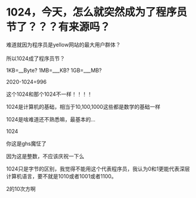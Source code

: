 # 1024，今天，怎么就突然成为了程序员节了？？？有来源吗？


难道就因为程序员是yellow网站的最大用户群体？<br />
<br />
所以1024成了程序员节？

1KB=__Byte? 1MB=___KB? 1GB=___MB?

2020-1024=996<img id="aimg_YMXJ0" onclick="zoom(this, this.src, 0, 0, 0)" class="zoom" src="https://cdn.jsdelivr.net/gh/hishis/forum-master/public/images/patch.gif" onmouseover="img_onmouseoverfunc(this)" onload="thumbImg(this)" border="0" alt="" />

这个1024和那个1024不一样！！！！

<img src="static/image/smiley/default/smile.gif" smilieid="1" border="0" alt="" />1024是计算机的基础，相当于10,100,1000这些都是数学的基础一样

1024是啥难道还不熟悉嘛，最基本的...

1024<br />


你这是ghs魔怔了

因为这是整数，不应该庆祝一下么<img id="aimg_Q40ej" onclick="zoom(this, this.src, 0, 0, 0)" class="zoom" src="https://cdn.jsdelivr.net/gh/hishis/forum-master/public/images/patch.gif" onmouseover="img_onmouseoverfunc(this)" onload="thumbImg(this)" border="0" alt="" />

1024只是字节的区别，我觉得不能用这个代表程序员，我认为0和1更能代表深层计算机语言，要不就是1010或者1001或者1100。

2的10次方啊
